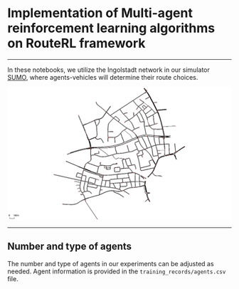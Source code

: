 # Implementation of Multi-agent reinforcement learning algorithms on RouteRL framework

---

In these notebooks, we utilize the Ingolstadt network in our simulator [SUMO](https://eclipse.dev/sumo/), where agents-vehicles will determine their route choices.

<img src="../../docs/img/ingolstadt.png" alt="Ingolstadt network" width="700" />


--- 
## Number and type of agents

The number and type of agents in our experiments can be adjusted as needed. Agent information is provided in the `training_records/agents.csv` file.

